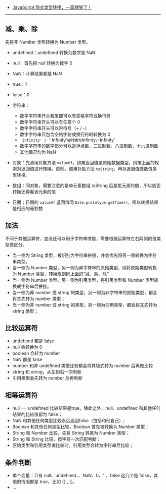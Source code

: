 
- [JavaScript 隐式类型转换，一篇就够了！](https://chinese.freecodecamp.org/news/javascript-implicit-type-conversion/)

---

## 减、乘、除

先将非 Number 类型转换为 Number 类型。

- undefined：undefined 转换为数字是 NaN
- null：首先把 null 转换为数字 0
- NaN：计算结果都是 NaN
- true：1
- false：0
- 字符串：

    - 数字字符串开头和尾部可以有空格字符或换行符
    - 数字字符串开头可以有任意个 0
    - 数字字符串开头可以带符号（+ / -）
    - 数字字符串只包含空格字符或换行符时转换为 0
    - `'Infinity' / `'-Infinity'` 被转换为 `Infinity` / `-Infinity`
    - 数字字符串的数字部分可以是浮点数，二进制数，八进制数，十六进制数
    - 其他情况均为 NaN

- 对象：先调用对象方法 `valueOf`，如果返回值是原始数据类型，则按上面的规则对返回值进行转换。否则，调用对象方法 `toString`，再对返回值做数值类型转换。
- 数组：同对象，需要注意的是单元素数组 toString 后是氮元素的值，所以能否转换还得看该元素的值
- 日期：日期的 `valueOf` 返回值同 `Date.prototype.getTime()`，所以转换结果是相应的毫秒数

## 加法

不同于其他运算符，加法还可以用于字符串拼接，需要根据运算符左右两侧的值类型做区分。

- 当一侧为 String 类型，被识别为字符串拼接，并会优先将另一侧转换为字符串类型。
- 当一侧为 Number 类型，另一侧为非字符串的原始类型，则将原始类型转换为 Number 类型，转换规则同上面的“减、乘、除”
- 当一侧为 Number 类型，另一侧为引用类型，将引用类型和 Number 类型转换成字符串后拼接。
- 当一侧为非 number 或 string 的类型，另一侧为非字符串的原始类型，都会将其先转为 number 类型；
- 当一侧为非 number 或 string 的类型，另一侧为引用类型，都会将其先转为 string 类型；

## 比较运算符

- undefiend 都是 false
- null 会转换为 0
- boolean 会转为 number
- NaN 都是 false
- number 和非 undefined 类型比较都会将其隐式转为 number 后再做比较
- string 和 string，从左到右一次判断
- 引用类型会先转为 number 后再判断

## 相等运算符

- null == undefined 比较结果是true，除此之外，null、undefined 和其他任何结果的比较值都为 false；
- NaN 和其他任何类型比较永远返回false（包括和他自己）;
- Boolean 和其他任何类型比较，Boolean 首先被转换为 Number 类型；
- String 和 Number 比较，先将 String 转换为 Number 类型；
- String 和 String 比较，按字符一次匹配判断；
- 原始类型和引用类型做比较时，引用类型会转为字符串后比较；

## 条件判断

- 单个变量：只有 null、undefined、、NaN、0、''、false 这几个是 false，其他的情况都是 true，比如 {} , []。
- ...

